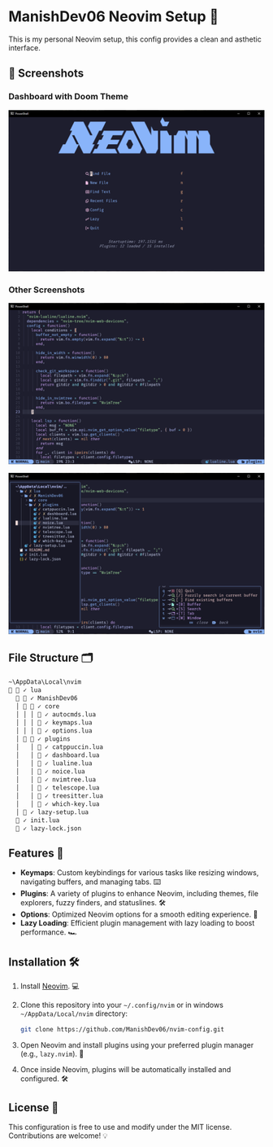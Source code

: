 # ManishDev06 Neovim Setup 🌱

This is my personal Neovim setup,  this config provides a clean and asthetic interface.

## 📸 Screenshots

### Dashboard with Doom Theme
![Dashboard Screenshot](screenshots/3.png)

### Other Screenshots
![Nvim Screenshot](screenshots/1.png)

![Nvim Screenshot](screenshots/2.png)


## File Structure 🗂️
```plaintext
~\AppData\Local\nvim
  ✓ lua
    ✓ ManishDev06
  │   ✓ core
  │ │ │  ✓ autocmds.lua
  │ │ │  ✓ keymaps.lua
  │ │ │  ✓ options.lua
  │   ✓ plugins
  │   │  ✓ catppuccin.lua
  │   │  ✓ dashboard.lua
  │   │  ✓ lualine.lua
  │   │  ✓ noice.lua
  │   │  ✓ nvimtree.lua
  │   │  ✓ telescope.lua
  │   │  ✓ treesitter.lua
  │   │  ✓ which-key.lua
  │  ✓ lazy-setup.lua
   ✓ init.lua
   ✓ lazy-lock.json
```
## Features 🌟

- **Keymaps**: Custom keybindings for various tasks like resizing windows, navigating buffers, and managing tabs. ⌨️
- **Plugins**: A variety of plugins to enhance Neovim, including themes, file explorers, fuzzy finders, and statuslines. 🛠️
- **Options**: Optimized Neovim options for a smooth editing experience. 🧠
- **Lazy Loading**: Efficient plugin management with lazy loading to boost performance. 🏎️

## Installation 🛠️

1. Install [Neovim](https://github.com/neovim/neovim/blob/master/INSTALL.md). 💻
2. Clone this repository into your `~/.config/nvim` or in windows `~/AppData/Local/nvim` directory:
   ```bash
   git clone https://github.com/ManishDev06/nvim-config.git
   ```
3. Open Neovim and install plugins using your preferred plugin manager (e.g., `lazy.nvim`). 🔌

4. Once inside Neovim, plugins will be automatically installed and configured. 🛠️

## License 📝

This configuration is free to use and modify under the MIT license. Contributions are welcome! 💡
